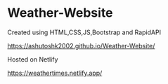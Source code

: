 # Weather-Website
Created using HTML,CSS,JS,Bootstrap and RapidAPI

https://ashutoshk2002.github.io/Weather-Website/

Hosted on Netlify

https://weathertimes.netlify.app/

